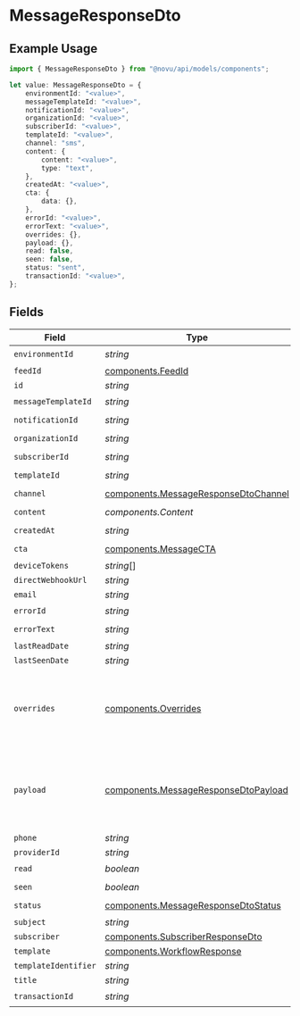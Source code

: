 # MessageResponseDto

## Example Usage

```typescript
import { MessageResponseDto } from "@novu/api/models/components";

let value: MessageResponseDto = {
    environmentId: "<value>",
    messageTemplateId: "<value>",
    notificationId: "<value>",
    organizationId: "<value>",
    subscriberId: "<value>",
    templateId: "<value>",
    channel: "sms",
    content: {
        content: "<value>",
        type: "text",
    },
    createdAt: "<value>",
    cta: {
        data: {},
    },
    errorId: "<value>",
    errorText: "<value>",
    overrides: {},
    payload: {},
    read: false,
    seen: false,
    status: "sent",
    transactionId: "<value>",
};
```

## Fields

| Field                                                                                        | Type                                                                                         | Required                                                                                     | Description                                                                                  |
| -------------------------------------------------------------------------------------------- | -------------------------------------------------------------------------------------------- | -------------------------------------------------------------------------------------------- | -------------------------------------------------------------------------------------------- |
| `environmentId`                                                                              | *string*                                                                                     | :heavy_check_mark:                                                                           | N/A                                                                                          |
| `feedId`                                                                                     | [components.FeedId](../../models/components/feedid.md)                                       | :heavy_minus_sign:                                                                           | N/A                                                                                          |
| `id`                                                                                         | *string*                                                                                     | :heavy_minus_sign:                                                                           | N/A                                                                                          |
| `messageTemplateId`                                                                          | *string*                                                                                     | :heavy_check_mark:                                                                           | N/A                                                                                          |
| `notificationId`                                                                             | *string*                                                                                     | :heavy_check_mark:                                                                           | N/A                                                                                          |
| `organizationId`                                                                             | *string*                                                                                     | :heavy_check_mark:                                                                           | N/A                                                                                          |
| `subscriberId`                                                                               | *string*                                                                                     | :heavy_check_mark:                                                                           | N/A                                                                                          |
| `templateId`                                                                                 | *string*                                                                                     | :heavy_check_mark:                                                                           | N/A                                                                                          |
| `channel`                                                                                    | [components.MessageResponseDtoChannel](../../models/components/messageresponsedtochannel.md) | :heavy_check_mark:                                                                           | N/A                                                                                          |
| `content`                                                                                    | *components.Content*                                                                         | :heavy_check_mark:                                                                           | N/A                                                                                          |
| `createdAt`                                                                                  | *string*                                                                                     | :heavy_check_mark:                                                                           | N/A                                                                                          |
| `cta`                                                                                        | [components.MessageCTA](../../models/components/messagecta.md)                               | :heavy_check_mark:                                                                           | N/A                                                                                          |
| `deviceTokens`                                                                               | *string*[]                                                                                   | :heavy_minus_sign:                                                                           | N/A                                                                                          |
| `directWebhookUrl`                                                                           | *string*                                                                                     | :heavy_minus_sign:                                                                           | N/A                                                                                          |
| `email`                                                                                      | *string*                                                                                     | :heavy_minus_sign:                                                                           | N/A                                                                                          |
| `errorId`                                                                                    | *string*                                                                                     | :heavy_check_mark:                                                                           | N/A                                                                                          |
| `errorText`                                                                                  | *string*                                                                                     | :heavy_check_mark:                                                                           | N/A                                                                                          |
| `lastReadDate`                                                                               | *string*                                                                                     | :heavy_minus_sign:                                                                           | N/A                                                                                          |
| `lastSeenDate`                                                                               | *string*                                                                                     | :heavy_minus_sign:                                                                           | N/A                                                                                          |
| `overrides`                                                                                  | [components.Overrides](../../models/components/overrides.md)                                 | :heavy_check_mark:                                                                           | Provider specific overrides used when triggering the notification                            |
| `payload`                                                                                    | [components.MessageResponseDtoPayload](../../models/components/messageresponsedtopayload.md) | :heavy_check_mark:                                                                           | The payload that was used to send the notification trigger                                   |
| `phone`                                                                                      | *string*                                                                                     | :heavy_minus_sign:                                                                           | N/A                                                                                          |
| `providerId`                                                                                 | *string*                                                                                     | :heavy_minus_sign:                                                                           | N/A                                                                                          |
| `read`                                                                                       | *boolean*                                                                                    | :heavy_check_mark:                                                                           | N/A                                                                                          |
| `seen`                                                                                       | *boolean*                                                                                    | :heavy_check_mark:                                                                           | N/A                                                                                          |
| `status`                                                                                     | [components.MessageResponseDtoStatus](../../models/components/messageresponsedtostatus.md)   | :heavy_check_mark:                                                                           | N/A                                                                                          |
| `subject`                                                                                    | *string*                                                                                     | :heavy_minus_sign:                                                                           | N/A                                                                                          |
| `subscriber`                                                                                 | [components.SubscriberResponseDto](../../models/components/subscriberresponsedto.md)         | :heavy_minus_sign:                                                                           | N/A                                                                                          |
| `template`                                                                                   | [components.WorkflowResponse](../../models/components/workflowresponse.md)                   | :heavy_minus_sign:                                                                           | N/A                                                                                          |
| `templateIdentifier`                                                                         | *string*                                                                                     | :heavy_minus_sign:                                                                           | N/A                                                                                          |
| `title`                                                                                      | *string*                                                                                     | :heavy_minus_sign:                                                                           | N/A                                                                                          |
| `transactionId`                                                                              | *string*                                                                                     | :heavy_check_mark:                                                                           | N/A                                                                                          |
